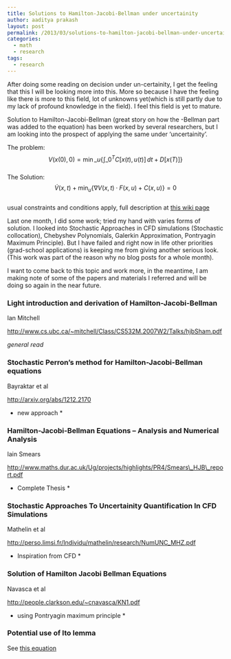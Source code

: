 ```yaml
---
title: Solutions to Hamilton-Jacobi-Bellman under uncertainity
author: aaditya prakash
layout: post
permalink: /2013/03/solutions-to-hamilton-jacobi-bellman-under-uncertainity/
categories:
  - math
  - research
tags:
  - research
---
```

After doing some reading on decision under un-certainity, I get the feeling that this I will be looking more into this. More so because I have the feeling like there is more to this field, lot of unknowns yet(which is still partly due to my lack of profound knowledge in the field). I feel this field is yet to mature.

Solution to Hamilton-Jacobi-Bellman (great story on how the -Bellman part was added to the equation) has been worked by several researchers, but I am looking into the prospect of applying the same under &#8216;uncertainity&#8217;.

The problem:  
$$  
V(x(0), 0) = \min\_u \left\{ \int\_0^T C[x(t),u(t)]\,dt + D[x(T)] \right\}  
$$  
The Solution:  
$$  
\dot{V}(x,t) + \min_u \left\{ \nabla V(x,t) \cdot F(x, u) + C(x,u) \right\} = 0  
$$  
usual constraints and conditions apply, full description at <a title="Hamilton-Jacobi-Equation" href="http://en.wikipedia.org/wiki/Hamilton%E2%80%93Jacobi%E2%80%93Bellman_equation" target="_blank">this wiki page</a>

Last one month, I did some work; tried my hand with varies forms of solution. I looked into Stochastic Approaches in CFD simulations (Stochastic collocation), Chebyshev Polynomials, Galerkin Approximation, Pontryagin Maximum Principle). But I have failed and right now in life other priorities (grad-school applications) is keeping me from giving another serious look. (This work was part of the reason why no blog posts for a whole month).

I want to come back to this topic and work more, in the meantime, I am making note of some of the papers and materials I referred and will be doing so again in the near future.

### Light introduction and derivation of Hamilton-Jacobi-Bellman

Ian Mitchell

http://www.cs.ubc.ca/~mitchell/Class/CS532M.2007W2/Talks/hjbSham.pdf

*general read*

### Stochastic Perron&#8217;s method for Hamilton-Jacobi-Bellman equations

Bayraktar et al

http://arxiv.org/abs/1212.2170

* new approach *

### Hamilton-Jacobi-Bellman Equations &#8211; Analysis and Numerical Analysis

Iain Smears

http://www.maths.dur.ac.uk/Ug/projects/highlights/PR4/Smears\_HJB\_report.pdf

* Complete Thesis *

### Stochastic Approaches To Uncertainity Quantification In CFD Simulations

Mathelin et al

http://perso.limsi.fr/Individu/mathelin/research/NumUNC_MHZ.pdf

* Inspiration from CFD *

### Solution of Hamilton Jacobi Bellman Equations

Navasca et al

http://people.clarkson.edu/~cnavasca/KN1.pdf

* using Pontryagin maximum principle *

### Potential use of Ito lemma

See <a title="Ito's Lemma" href="http://en.wikipedia.org/wiki/It%C5%8D_calculus#It.C5.8D.27s_lemma" target="_blank">this equation</a>